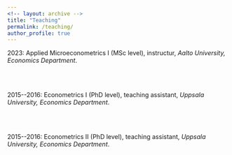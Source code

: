 ```yaml
---
<!-- layout: archive -->
title: "Teaching"
permalink: /teaching/
author_profile: true
---
```


<!-- 
NOTE: include in _teaching folder files that want to parse through.
They are included with similar layout as those specified here below, 
BUT have link on their title that leads to separate page (that can contain additional info; at this stage not necessary).

{% include base_path %}

{% for post in site.teaching reversed %}
  {% include archive-single.html %}
{% endfor %} 
-->

<!-- In the past I have been responsible for teaching PhD-level exercise sessions.
My responsibilities included preparing problem sets (both theoretical and in programming), solving them in class, and correcting and grading them.

In 2016 I took an internationally recognized [academic teacher training course](https://mp.uu.se/documents/432512/1088563/Course+information+Academic+Teacher+Training+Course-+ny+vt18.pdf/cb9bec63-bc17-b1a4-c17d-cc0ab9b26ca1) offered by Uppsala University.
-->

<!-- + Organizer: Uppsala University -- Division for Quality Enhancement, Academic Teaching and Learning
+ Duration: 5 weeks
+ Download course information [here](https://mp.uu.se/documents/432512/1088563/Course+information+Academic+Teacher+Training+Course-+ny+vt18.pdf/cb9bec63-bc17-b1a4-c17d-cc0ab9b26ca1) -->



<!-- ## Teaching  -->

2023: Applied Microeconometrics I (MSc level), instructur, _Aalto University, Economics Department_. 
<!-- ADDIITONAL SPACE, roughly 30px -->
 <br><br>  

2015--2016: Econometrics I (PhD level), teaching assistant, _Uppsala University, Economics Department_.
<!-- ADDIITONAL SPACE, roughly 30px -->
 <br><br>  
 
2015--2016: Econometrics II (PhD level), teaching assistant, _Uppsala University, Economics Department_.
